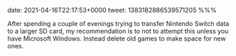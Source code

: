 date: 2021-04-16T22:17:53+0000
tweet: 1383182886539571205
%%%

After spending a couple of evenings trying to transfer Nintendo Switch data to a larger SD card, my recommendation is to not to attempt this unless you have Microsoft Windows. Instead delete old games to make space for new ones.
